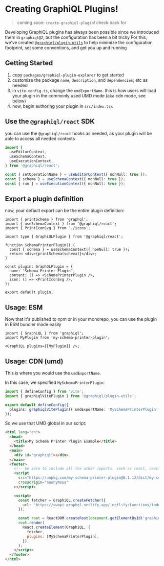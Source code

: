 # Creating GraphiQL Plugins!

> coming soon: `create-graphiql-plugin`! check back for

Developing GraphiQL plugins has always been possible since we introduced them in `graphiql@2`, but the configuration has been a bit tricky
For this, we've created [`@graphiql/plugin-utils`](../../graphiql-plugin-utils/) to help minimize the configuration footprint, set some conventions, and get you up and running

## Getting Started

1. copy `packages/graphiql-plugin-explorer` to get started
1. customize the package `name`, `description`, and `dependencies`, etc as needed
1. in `vite.config.ts`, change the `umdExportName`. this is how users will load your plugin in the commonly used UMD mode (aka cdn mode, see below)
1. now, begin authoring your plugin in `src/index.tsx`

## Use the `@graphiql/react` SDK

you can use the `@graphiql/react` hooks as needed, as your plugin will be able to access all needed contexts

```ts
import {
  useEditorContext,
  useSchemaContext,
  useExecutionContext,
} from '@graphiql/react';

const { setOperationName } = useEditorContext({ nonNull: true });
const { schema } = useSchemaContext({ nonNull: true });
const { run } = useExecutionContext({ nonNull: true });
```

## Export a plugin definition

now, your default export can be the entire plugin definition:

```tsx
import { printSchema } from 'graphql';
import { useSchemaContext } from '@graphiql/react';
import { PrintIconSvg } from './icons';

import type { GraphiQLPlugin } from '@graphiql/react';

function SchemaPrinterPlugin() {
  const { schema } = useSchemaContext({ nonNull: true });
  return <div>{printSchema(schema)}</div>;
}

const plugin: GraphQLPlugin = {
  name: 'Schema Printer Plugin',
  content: () => <SchemaPrinterPlugin />,
  icon: () => <PrintIconSvg />,
};

export default plugin;
```

## Usage: ESM

Now that it's published to npm or in your monorepo, you can use the plugin in ESM bundler mode easily

```tsx
import { GraphiQL } from 'graphiql';
import MyPlugin from 'my-schema-printer-plugin';

<GraphiQL plugins={[MyPlugin]} />;
```

## Usage: CDN (umd)

This is where you would use the `umdExportName`.

In this case, we specified `MySchemaPrinterPlugin`:

```ts
import { defineConfig } from 'vite';
import { graphiqlVitePlugin } from '@graphiql/plugin-utils';

export default defineConfig({
  plugins: graphiqlVitePlugin({ umdExportName: 'MySchemaPrinterPlugin' }),
});
```

So we use that UMD global in our script:

```html
<html lang="en">
  <head>
    <title>My Schema Printer Plugin Example</title>
  </head>
  <main>
    <div id="graphiql"></div>
  </main>
  <footer>
    <!-- be sure to include all the other imports, such as react, react-dom and graphiql itself, see /examples/graphiql-cdn -->
    <script
      src="https://unpkg.com/my-schema-printer-plugin@0.1.12/dist/my-schema-printer-plugin.umd.js"
      crossorigin="anonymous"
    ></script>

    <script>
      const fetcher = GraphiQL.createFetcher({
        url: 'https://swapi-graphql.netlify.app/.netlify/functions/index',
      });

      const root = ReactDOM.createRoot(document.getElementById('graphiql'));
      root.render(
        React.createElement(GraphiQL, {
          fetcher,
          plugins: [MySchemaPrinterPlugin],
        }),
      );
    </script>
  </footer>
</html>
```
